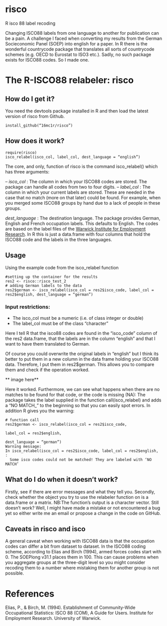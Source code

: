 # risco
R isco 88 label recoding

Changing ISCO88 labels from one language to another for publication can be a pain. A challenge I faced when converting my results from the German Socieconomic Panel (SOEP) into english for a paper. In R there is the wonderful countrycode package that translates all sorts of countrycode schemes (e.g. OECD to Eurostat to ISO3 etc.). Sadly,  no such package exists for ISCO88 codes. 
So I made one.

# The R-ISCO88 relabeler: risco

## How do I get it?
You need the devtools package installed in R and then load the latest version of risco from Github. 

``` require(devtools)
install_github(“16mc1r/risco”)
```

## How does it work?

```
require(risco)
isco_relabel(isco_col, label_col, dest_language = “english”)
```

The core, and only, function of risco is the command isco_relabel() which has three arguments: 

– *isco_col* : The column in which your ISCO88 codes are stored. The package can handle all codes from two to four digits. 
– *label_col* : The column in which your current labels are stored. These are needed in the case that no match (more on that later) could be found. For example, when you merged some ISCO88 groups by hand due to a lack of people in these groups. 

*dest_language* : The destination language. The package provides German, English and French occupation labels. This defaults to English.  The codes are based on the label files of the [Warwick Institute for Employment Research](https://web.archive.org/web/20170117172404/http://www2.warwick.ac.uk/fac/soc/ier/research/classification/isco88). In R this is just a data.frame with four columns that hold the ISCO88 code and the labels in the three languages.

## Usage

Using the example code from the isco_relabel function 

```
#setting up the container for the results
res2 <- risco::risco_test_2
# adding German labels to the data
res2$german <- isco_relabel(isco_col = res2$isco_code, label_col = res2$english, dest_language = “german”)
```

### Input restrictions:
* The isco_col must be a numeric (i.e. of class integer or double)
* The label_col must be of the class “character”

Here I tell R that the isco88 codes are found in the “isco_code” column of the res2 data.frame, that the labels are in the column “english” and that I want to have them translated to German. 

Of course you could overwrite the original labels in “english” but I think its better to put them in a new column in the data frame holding your ISCO88 data. Therefore, I put them in res2$german. This allows you to compare them and check if the operation worked.

** image here**

Here it worked. Furthermore, we can see what happens when there are no matches to be found for that code, or the code is missing (NA): The package takes the label supplied in the function call(isco_relabel) and adds a “NO MATCH_” to the beginning so that you can easily spot errors. In addition R gives you the warning:

```
# function call
res2$german <- isco_relabel(isco_col = res2$isco_code, 
                                                                label_col = res2$english,
                                                                dest_language = “german”)
Warning message:
In isco_relabel(isco_col = res2$isco_code, label_col = res2$english,  :
  Some isco codes could not be matched! They are labeled with ‘NO MATCH’
```

## What do I do when it doesn’t work?
Firstly, see if there are error messages and what they tell you. Secondly, check whether the object you try to use the relabeler function on is a data.frame or a matrix. NB:The function’s output is a character vector.
Still doesn’t work? Well, I might have made a mistake or not encountered a bug yet so either write me an email or propose a change in the code on GitHub.

## Caveats in risco and isco
A general caveat when working with ISCO88 data is that the occupation codes can differ a bit from dataset to dataset. In the ISCO88 coding scheme, according to Elias and Birch (1994), armed forces codes start with 0. The SOEPlong v31.1 places them in 100. This can cause problems when you aggregate groups at the three-digit level so you might consider recoding them to a number where mistaking them for another group is not possible.


# References
Elias, P., & Birch, M. (1994). Establishment of Community-Wide Occupational Statistics:
ISCO 88 (COM), A Guide for Users. Institute for Employment Research. University of Warwick.
